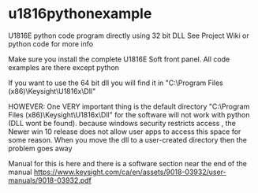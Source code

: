 # u1816pythonexample
U1816E python code  program directly using 32 bit DLL
See Project Wiki or python code for more info

Make sure you install the complete U1816E Soft front panel. All code examples are there except python

If you want to use the 64 bit dll you will find it in 
"C:\Program Files (x86)\Keysight\U1816x\Dll"



HOWEVER:
One VERY important thing is the default directory "C:\Program Files (x86)\Keysight\U1816x\Dll" for the software will not work with python (DLL wont be found). because windows security restricts access , the Newer win 10 release does not allow user apps to access this space for some reason. When you move the dll to a user-created directory then the problem goes away


Manual for this is here and there is a software section near the end of the manual
https://www.keysight.com/ca/en/assets/9018-03932/user-manuals/9018-03932.pdf
